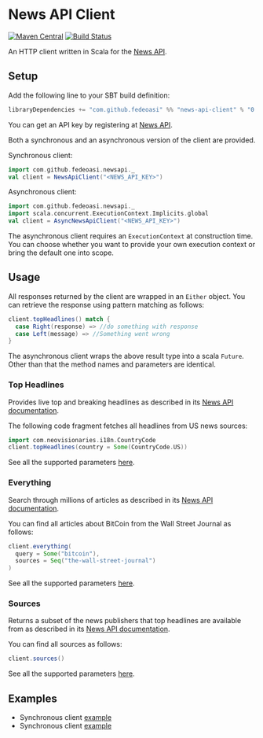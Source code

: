 # News API Client

[![Maven Central](https://maven-badges.herokuapp.com/maven-central/com.github.fedeoasi/news-api-client_2.12/badge.svg)](
https://maven-badges.herokuapp.com/maven-central/com.github.fedeoasi/news-api-client_2.12)
[![Build Status](https://travis-ci.org/fedeoasi/news-api-client.svg?branch=master)](https://travis-ci.org/fedeoasi/news-api-client)

An HTTP client written in Scala for the [News API](https://newsapi.org).

## Setup

Add the following line to your SBT build definition:

```scala
libraryDependencies += "com.github.fedeoasi" %% "news-api-client" % "0.2"
```

You can get an API key by registering at [News API](https://newsapi.org/account).

Both a synchronous and an asynchronous version of the client are provided.

Synchronous client:

```scala
import com.github.fedeoasi.newsapi._
val client = NewsApiClient("<NEWS_API_KEY>")
```

Asynchronous client:

```scala
import com.github.fedeoasi.newsapi._
import scala.concurrent.ExecutionContext.Implicits.global
val client = AsyncNewsApiClient("<NEWS_API_KEY>")
```

The asynchronous client requires an `ExecutionContext` at construction
time. You can choose whether you want to provide your own execution
context or bring the default one into scope.

## Usage

All responses returned by the client are wrapped in an `Either` object. You can
retrieve the response using pattern matching as follows:

```scala
client.topHeadlines() match {
  case Right(response) => //do something with response
  case Left(message) => //Something went wrong
}
```

The asynchronous client wraps the above result type into a scala `Future`.
Other than that the method names and parameters are identical.

### Top Headlines

Provides live top and breaking headlines as described in its
[News API documentation](https://newsapi.org/docs/endpoints/top-headlines).

The following code fragment fetches all headlines from US news sources:

```scala
import com.neovisionaries.i18n.CountryCode
client.topHeadlines(country = Some(CountryCode.US))
```

See all the supported parameters [here](
https://github.com/fedeoasi/news-api-client/blob/7040e778697c25a1a5073701e3b4af0125b549ef/src/main/scala/com/github/fedeoasi/newsapi/NewsApiClient.scala#L18).

### Everything

Search through millions of articles as described in its
[News API documentation](https://newsapi.org/docs/endpoints/everything).

You can find all articles about BitCoin from the Wall Street Journal as
follows:

```scala
client.everything(
  query = Some("bitcoin"),
  sources = Seq("the-wall-street-journal")
)
```

See all the supported parameters [here](
https://github.com/fedeoasi/news-api-client/blob/7040e778697c25a1a5073701e3b4af0125b549ef/src/main/scala/com/github/fedeoasi/newsapi/NewsApiClient.scala#L39).

### Sources

Returns a subset of the news publishers that top headlines are available
from as described in its
[News API documentation](https://newsapi.org/docs/endpoints/sources).

You can find all sources as follows:

```scala
client.sources()
```

See all the supported parameters [here](
https://github.com/fedeoasi/news-api-client/blob/7040e778697c25a1a5073701e3b4af0125b549ef/src/main/scala/com/github/fedeoasi/newsapi/NewsApiClient.scala#L67).

## Examples

- Synchronous client [example](https://github.com/fedeoasi/news-api-client/blob/master/src/main/scala/com/github/fedeoasi/newsapi/SampleMain.scala)
- Synchronous client [example](https://github.com/fedeoasi/news-api-client/blob/master/src/main/scala/com/github/fedeoasi/newsapi/SampleAsyncMain.scala)